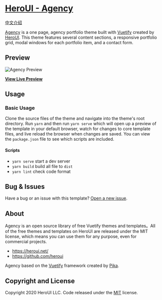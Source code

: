 # [HeroUI - Agency](https://heroui.net/previews/agency.html)

[中文介绍](https://github.com/heroui/agency/blob/master/zh-readme.md)

[Agency](https://heroui.net/previews/agency.html) is a one page, agency portfolio theme built with [Vuetify](https://vuetifyjs.com/) created by [HeroUI](https://heroui.net/). This theme features several content sections, a responsive portfolio grid, modal windows for each portfolio item, and a contact form.

## Preview

![Agency Preview](https://wx1.sbimg.cn/2020/05/17/agency-2.png)

**[View Live Preview](https://agency.heroui.net/)**

## Usage

### Basic Usage

Clone the source files of the theme and navigate into the theme's root directory. Run `yarn` and then run `yarn serve` which will open up a preview of the template in your default browser, watch for changes to core template files, and live reload the browser when changes are saved. You can view the `package.json` file to see which scripts are included.

#### Scripts

- `yarn serve` start a dev server
- `yarn build` build all file to `dist`
- `yarn lint` check code format

## Bug & Issues

Have a bug or an issue with this template? [Open a new issue](https://github.com/heroui/agency/issues).

## About

Agency is an open source library of free Vuetify themes and templates。All of the free themes and templates on HeroUI are released under the MIT license, which means you can use them for any purpose, even for commercial projects.

- <https://heroui.net/>
- <https://github.com/heroui>

Agency based on the [Vuetify](https://vuetifyjs.com/) framework created by [Pika](https://twitter.com/P1kaP1kaChu_).

## Copyright and License

Copyright 2020 HeroUI LLC. Code released under the [MIT](https://github.com/heroui/agency/blob/master/LICENSE) license.
